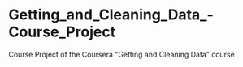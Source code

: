 # Getting_and_Cleaning_Data_-Course_Project
Course Project of the Coursera "Getting and Cleaning Data" course
